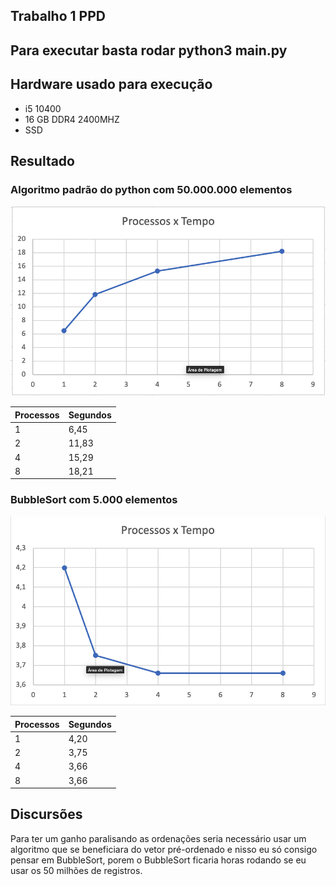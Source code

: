 ## Trabalho 1 PPD

## Para executar basta rodar python3 main.py

## Hardware usado para execução

* i5 10400
* 16 GB DDR4 2400MHZ
* SSD


## Resultado

### Algoritmo padrão do python com 50.000.000 elementos

![Threads x Time](g1.png)

Processos|Segundos
--- | ---
1|6,45
2|11,83
4|15,29
8|18,21

### BubbleSort com 5.000 elementos

![Threads x Time](g2.png)


Processos|Segundos
--- | ---
1|4,20
2|3,75
4|3,66
8|3,66

## Discursões

Para ter um ganho paralisando as ordenações seria necessário usar um algoritmo que se beneficiara do vetor pré-ordenado e nisso eu só consigo pensar em BubbleSort, porem o BubbleSort ficaria horas rodando se eu usar os 50 milhões de registros.

